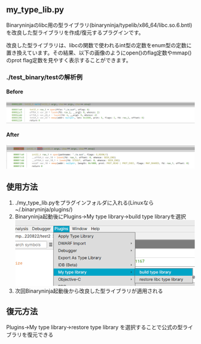 ## my_type_lib.py
Binaryninjaのlibc用の型ライブラリ(binaryninja/typelib/x86_64/libc.so.6.bntl)を改良した型ライブラリを作成/復元するプラグインです。

改良した型ライブラリは、libcの関数で使われるint型の定数をenum型の定数に置き換えています。その結果、以下の画像のようにopen()のflag定数やmmap()のprot flag定数を見やすく表示することができます。


### ./test_binary/testの解析例
#### Before
![before](./img/before.png)

#### After

![after](./img/after.png)

## 使用方法 
1. ./my_type_lib.pyをプラグインフォルダに入れる(Linuxなら~/.binaryninja/plugins/)
2. Binaryninja起動後にPlugins->My type library->build type libraryを選択
![usage](./img/usage.png) 
4. 次回Binaryninja起動後から改良した型ライブラリが適用される


## 復元方法
Plugins->My type library->restore type library
を選択することで公式の型ライブラリを復元できる